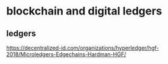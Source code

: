 # blockchain and digital ledgers

## ledgers
https://decentralized-id.com/organizations/hyperledger/hgf-2018/Microledgers-Edgechains-Hardman-HGF/  

